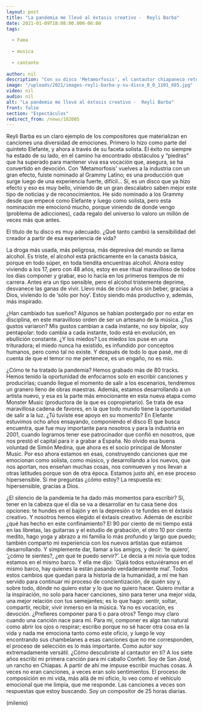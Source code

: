 ```yaml
---
layout: post
title: "La pandemia me llevó al éxtasis creativo -  Reyli Barba"
date: 2021-01-09T18:08:00.000-06:00
tags:
  
  - Fama
  
  - musica
  
  - cantante
  
author: nil
description: "Con su disco 'Metamorfosis', el cantautor chiapaneco retomó su lugar tras superar sus adicciones; en entrevista, habla sobre su apoyo a nuevas generaciones y de su devoción por la composición. "
image: "/uploads/2021/images-reyli-barba-y-su-disco_0_0_1101_685.jpg"
video: nil
audio: nil
alt: "La pandemia me llevó al éxtasis creativo -  Reyli Barba"
front: false
section: "Espectáculos"
redirect_from: /news/182005
---
```


Reyli Barba es un claro ejemplo de los compositores que materializan en canciones una diversidad de emociones. Primero lo hizo como parte del quinteto Elefante, y ahora a través de su faceta solista. El éxito no siempre ha estado de su lado, en el camino ha encontrado obstáculos y “piedras” que ha superado para mantener viva esa vocación que, asegura, se ha convertido en devoción. Con 'Metamorfosis' vuelves a la industria con un gran efecto, fuiste nominado al Grammy Latino; es una producción que surge luego de una experiencia fuerte, difícil… Sí, es un disco que ya hizo efecto y eso es muy bello, viniendo de un gran descalabro saben mejor este tipo de noticias y de reconocimientos. He sido nominado a los Grammy desde que empecé como Elefante y luego como solista, pero esta nominación me emocionó mucho, porque viniendo de donde vengo (problema de adicciones), cada regalo del universo lo valoro un millón de veces más que antes. 

El título de tu disco es muy adecuado. ¿Qué tanto cambió la sensibilidad del creador a partir de esa experiencia de vida? 

La droga más usada, más peligrosa, más depresiva del mundo se llama alcohol. Es triste, el alcohol está prácticamente en la canasta básica, porque en todo súper, en toda tiendita encuentras alcohol. Ahora estoy viviendo a los 17, pero con 48 años, estoy en ese ritual maravilloso de todos los días componer y grabar, eso lo hacía en los primeros tiempos de mi carrera. Antes era un tipo sensible, pero el alcohol tristemente deprime, desvanece las ganas de vivir. Llevo más de cinco años sin beber, gracias a Dios, viviendo lo de ‘sólo por hoy’. Estoy siendo más productivo y, además, más inspirado.  

¿Han cambiado tus sueños? Algunos se habían postergado por no estar en disciplina, en este maravilloso orden de ser un artesano de la música. ¿Tus gustos variaron? Mis gustos cambian a cada instante, no soy bipolar, soy pentapolar: todo cambia a cada instante, todo está en evolución, en ebullición constante. ¿Y los miedos? Los miedos los puse en una trituradora; el miedo nunca ha existido, es infundido por conceptos humanos, pero como tal no existe. Y después de todo lo que pasé, me di cuenta de que el temor no me pertenece, es un engaño, no es mío. 

¿Cómo te ha tratado la pandemia? Hemos grabado más de 80 tracks. Hemos tenido la oportunidad de enfocarnos solo en escribir canciones y producirlas; cuando llegue el momento de salir a los escenarios, tendremos un granero lleno de obras maestras. Además, estamos desarrollando a un artista nuevo, y esa es la parte más emocionante en esta nueva etapa como Monster Music (productora de la que es copropietario). Se trata de esa maravillosa cadena de favores, en la que todo mundo tiene la oportunidad de salir a la luz. ¿Tú tuviste ese apoyo en su momento? En Elefante estuvimos ocho años ensayando, componiendo el disco El que busca encuentra, que fue muy importante para nosotros y para la industria en 2001, cuando logramos tener ese patrocinador que confió en nosotros, que nos prestó el capital para ir a grabar a España. No olvido esa buena voluntad de Simón Medina, que ahora es el socio principal de Monster Music. Por eso ahora estamos en esas, construyendo canciones que me emocionan como solista, como músico, y desarrollando a los nuevos, que nos aportan, nos enseñan muchas cosas, nos conmueven y nos llevan a otras latitudes porque son de otra época. Estamos justo ahí, en ese proceso hipersensible. Si me preguntas ¿cómo estoy? La respuesta es: hipersensible, gracias a Dios.  

¿El silencio de la pandemia te ha dado más momentos para escribir? Sí, tener en la cabeza que el día se va a desarrollar en tu casa tiene dos opciones: te hundes en el bajón y en la depresión o te fundes en el éxtasis creativo. Y nosotros hemos elegido el éxtasis creativo. Además de escribir ¿qué has hecho en este confinamiento? El 90 por ciento de mi tiempo está en las libretas, las guitarras y el estudio de grabación, el otro 10 por ciento medito, hago yoga y abrazo a mi familia lo más profundo y largo que puedo; también comparto mi experiencia con los nuevos artistas que estamos desarrollando. Y simplemente dar, llamar a los amigos, y decir: ‘te quiero’, ‘¿cómo te sientes?, ¿en qué te puedo servir?’. Le decía a mi novia que todos estamos en el mismo barco. Y ella me dijo: ´Ojalá todos estuviéramos en el mismo barco, hay quienes la están pasando verdaderamente mal’. Todos estos cambios que quedan para la historia de la humanidad, a mí me han servido para continuar mi proceso de concientización, de quién soy y, sobre todo, dónde no quiero estar y lo que no quiero hacer. Quiero invitar a la inspiración, no solo para hacer canciones, sino para tener una mejor vida, una mejor relación con tus semejantes; es lo que hago: sentir, soltar, compartir, recibir, vivir inmerso en la música. Ya no es vocación, es devoción. ¿Prefieres componer para ti o para otros? Tengo muy claro cuando una canción nace para mí. Para mí, componer es algo tan natural como abrir los ojos o respirar; escribo porque no sé hacer otra cosa en la vida y nada me emociona tanto como este oficio, y luego le voy encontrando sus chambelanes a esas canciones que no me corresponden, el proceso de selección es lo más importante. Como autor soy extremadamente versátil. ¿Cómo descubriste al cantautor en ti? A los siete años escribí mi primera canción para mi caballo Confeti. Soy de San José, un rancho en Chiapas. A partir de ahí me impuse escribir muchas cosas. A veces no eran canciones, a veces eran solo sentimientos. El proceso de composición en mi vida, más allá de mi oficio, lo veo como el vehículo emocional que me limpia, que me responde. Las canciones a veces son respuestas que estoy buscando. Soy un compositor de 25 horas diarias. 

(milenio)